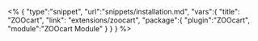<% { 
	"type":"snippet", "url":"snippets/installation.md", "vars":{ 
		"title": "ZOOcart", 
		"link": "extensions\/zoocart", 
		"package":{ 
			"plugin":"ZOOcart", 
			"module":"ZOOcart Module" 
		} 
	} 
} %>